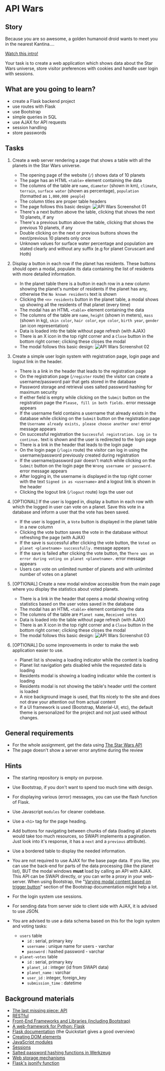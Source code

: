 # API Wars

## Story

Because you are so awesome, a golden humanoid droid wants to meet you in the nearest Kantina....

[Watch this intro!](https://starwarsintrocreator.kassellabs.io/?ref=redirect#!/BM1kT5Ezi0Q0b-Ell8TE)

Your task is to create a web application which shows data about the Star
Wars universe, store visitor preferences with cookies and handle user login with
sessions.

## What are you going to learn?

- create a Flask backend project
- use routes with Flask
- use Bootstrap
- simple queries in SQL
- use AJAX for API requests
- session handling
- store passwords

## Tasks

1. Create a web server rendering a page that shows a table with all the planets in the Star Wars universe.
    - The opening page of the website (`/`) shows data of 10 planets
    - The page has an HTML `<table>` element containing the data
    - The columns of the table are `name`, `diameter` (shown in km), `climate`, `terrain`, `surface water` (shown as percentage), `population` (formatted as `1,000,000 people`)
    - The column titles are proper table headers
    - The page follows this basic design:
![API Wars Screenshot 01](media/web/apiwars-screenshot-01.png)
    - There's a next button above the table, clicking that shows the next 10 planets, if any
    - There's a previous button above the table, clicking that shows the previous 10 planets, if any
    - Double clicking on the next or previous buttons shows the next/previous 10 planets only once
    - Unknown values for surface water percentage and population are stated clearly and without any suffix (e.g for planet Coruscant and Hoth)

2. Display a button in each row if the planet has residents. These buttons should open a modal, populate its data containing the list of residents with more detailed information.
    - In the planet table there is a button in each row in a new column showing the planet's number of residents if the planet has any, otherwise the `No known residents` text is shown
    - Clicking the `<n> residents` button in the planet table, a modal shows up showing all the residents of that planet (every time)
    - The modal has an HTML `<table>` element containing the data
    - The columns of the table are `name`, `height` (shown in meters), `mass` (shown in kg), `skin color`, `hair color`, `eye color`, `birth year`, `gender` (an icon representation)
    - Data is loaded into the table without page refresh (with AJAX)
    - There is an X icon in the top right corner and a `Close` button in the bottom right corner; clicking these closes the modal
    - The modal follows this basic design:
![API Wars Screenshot 02](media/web/apiwars-screenshot-02.png)

3. Create a simple user login system with registration page, login page and logout link in the header.
    - There is a link in the header that leads to the registration page
    - On the registration page (`/register` route) the visitor can create a username/password pair that gets stored in the database
    - Password storage and retrieval uses salted password hashing for maximum security
    - If either field is empty while clicking on the `Submit` button on the registration page the `Please, fill in both fields.` error message appears
    - If the username field contains a username that already exists in the database while clicking on the `Submit` button on the registration page the `Username already exists, please choose another one!` error message appears
    - On successful registration the `Successful registration. Log in to continue.` text is shown and the user is redirected to the login page
    - There is a link in the header that leads to the login page
    - On the login page (`/login` route) the visitor can log in using the username/password previously created during registration
    - If the username/password pair doesn't match while clicking on the `Submit` button on the login page the `Wrong username or password.` error message appears
    - After logging in, the username is displayed in the top right corner with the text `Signed in as <username>` and a logout link is shown in the header
    - Clicking the logout link (`/logout` route) logs the user out

4. [OPTIONAL] If the user is logged in, display a button in each row with which the logged in user can vote on a planet. Save this vote in a database and inform a user that the vote has been saved.
    - If the user is logged in, a `Vote` button is displayed in the planet table in a new column
    - Clicking the vote button saves the vote in the database without refreshing the page (with AJAX)
    - If the save is successful after clicking the vote button, the `Voted on planet <planetname> successfully.` message appears
    - If the save is failed after clicking the vote button, the `There was an error during voting on planet <planetname>.` error message appears
    - Users can vote on unlimited number of planets and with unlimited number of votes on a planet

5. [OPTIONAL] Create a new modal window accessible from the main page where you display the statistics about voted planets.
    - There is a link in the header that opens a modal showing voting statistics based on the user votes saved in the database
    - The modal has an HTML `<table>` element containing the data
    - The columns of the table are `Planet name`, `Received votes`
    - Data is loaded into the table without page refresh (with AJAX)
    - There is an X icon in the top right corner and a `Close` button in the bottom right corner; clicking these closes the modal
    - The modal follows this basic design:
![API Wars Screenshot 03](media/web/apiwars-screenshot-03.png)

6. [OPTIONAL] Do some improvements in order to make the web application easier to use.
    - Planet list is showing a loading indicator while the content is loading
    - Planet list navigation gets disabled while the requested data is loading
    - Residents modal is showing a loading indicator while the content is loading
    - Residents modal is not showing the table's header until the content is loaded
    - A nice background image is used, that fits nicely to the site and does not draw your attention out from actual content
    - If a UI framework is used (Bootstrap, Material-UI, etc), the default theme is personalized for the project and not just used without changes.

## General requirements

- For the whole assignment, get the data using [The Star Wars API](https://swapi.dev/)
- The page doesn't show a server error anytime during the review

## Hints

- The starting repository is empty on purpose.

- Use Bootstrap, if you don't want to spend too much time with design.
- For displaying various (error) messages, you can use the flash function of Flask.
- Use Javascript `modules` for cleaner codebase.

- Use a `<h1>` tag for the page heading.
- Add buttons for navigating between chunks of data (loading all planets would
  take too much resources, so SWAPI implements a pagination. Just look into it's
  response, it has a `next` and a `previous` attribute).
- Use a bordered table to display the needed information.
- You are not required to use AJAX for the base page data. If you like, you can
  use the back-end for parts of the data processing (like the planet list), BUT
  the modal windows **must** load by calling an API with AJAX. This API can be
  SWAPI directly, or you can write a proxy in your web-server. When using Bootstrap, the
  "[Varying modal content based on trigger
  button](https://getbootstrap.com/docs/4.1/components/modal/#via-javascript)"
  section of the Bootstrap documentation might help a lot.
- For the login system use sessions.
- For sending data from server side to client side with AJAX, it is advised to
  use JSON.
- You are advised to use a data schema based on this for the login system and voting tasks:
  - `users` table
    - `id` : serial, primary key
    - `username` : unique name for users - varchar
    - `password` : hashed password - varchar
  - `planet-votes` table
    - `id` : serial, primary key
    - `planet_id` : integer (id from SWAPI data)
    - `planet_name` : varchar
    - `user_id` : integer, foreign_key
    - `submission_time` : datetime

## Background materials

- <i class="far fa-exclamation"></i> [The last missing piece: API](project/curriculum/materials/pages/web/the-last-missing-piece-api.md)
- <i class="far fa-book-open"></i> [RESTful](project/curriculum/materials/pages/web/restful.md)
- <i class="far fa-book-open"></i> [Front-End Frameworks and Libraries (including Bootstrap)](project/curriculum/materials/pages/javascript/frontend-libraries-and-frameworks.md)
- <i class="far fa-exclamation"></i> [A web-framework for Python: Flask](project/curriculum/materials/pages/python/python-flask.md)
- <i class="far fa-book-open"></i> [Flask documentation](http://flask.palletsprojects.com/) (the Quickstart gives a good overview)
- <i class="far fa-exclamation"></i> [Creating DOM elements](project/curriculum/materials/pages/javascript/javascript-extending-the-dom.md)
- <i class="far fa-exclamation"></i> [JavaScript modules](project/curriculum/materials/pages/javascript/javascript-modules.md)
- <i class="far fa-exclamation"></i> [Sessions](project/curriculum/materials/pages/web/authentication-sessions.md)
- <i class="far fa-exclamation"></i> [Salted password hashing functions in Werkzeug](https://werkzeug.palletsprojects.com/en/1.0.x/utils/#module-werkzeug.security)
- <i class="far fa-book-open"></i> [Web storage mechanisms](project/curriculum/materials/pages/javascript/web-storage-mechanisms.md)
- <i class="far fa-candy-cane"></i> [Flask's jsonify function](https://flask.palletsprojects.com/en/1.1.x/api/#flask.json.jsonify)

